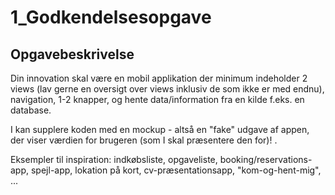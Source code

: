 # 1_Godkendelsesopgave

## Opgavebeskrivelse

Din innovation skal være en mobil applikation der minimum indeholder 2 views (lav gerne en oversigt over views inklusiv de som ikke er med endnu), navigation, 1-2 knapper, og hente data/information fra en kilde f.eks. en database.

I kan supplere koden med en mockup - altså en "fake" udgave af appen, der viser værdien for brugeren (som I skal præsentere den for)! .

Eksempler til inspiration: indkøbsliste, opgaveliste, booking/reservations-app, spejl-app, lokation på kort,  cv-præsentationsapp, "kom-og-hent-mig", ...
